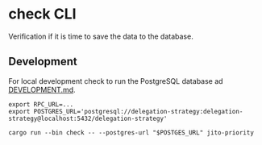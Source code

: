 # check CLI

Verification if it is time to save the data to the database.

## Development

For local development check to run the PostgreSQL database ad [DEVELOPMENT.md](../DEVELOPMENT.md).

```
export RPC_URL=...
export POSTGRES_URL='postgresql://delegation-strategy:delegation-strategy@localhost:5432/delegation-strategy'

cargo run --bin check -- --postgres-url "$POSTGES_URL" jito-priority
```
